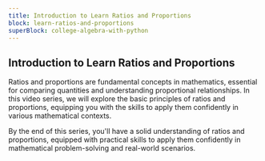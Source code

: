 ```yaml
---
title: Introduction to Learn Ratios and Proportions
block: learn-ratios-and-proportions
superBlock: college-algebra-with-python
---
```


## Introduction to Learn Ratios and Proportions

Ratios and proportions are fundamental concepts in mathematics, essential for comparing quantities and understanding proportional relationships. In this video series, we will explore the basic principles of ratios and proportions, equipping you with the skills to apply them confidently in various mathematical contexts.

By the end of this series, you'll have a solid understanding of ratios and proportions, equipped with practical skills to apply them confidently in mathematical problem-solving and real-world scenarios.
